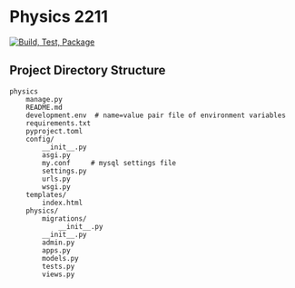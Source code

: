 # Physics 2211

[![Build, Test, Package](https://github.com/dellius-alexander/physics/actions/workflows/build_test_deploy.yml/badge.svg?branch=main)](https://github.com/dellius-alexander/physics/actions/workflows/build_test_deploy.yml)


## Project Directory Structure

```text
physics
    manage.py
    README.md
    development.env  # name=value pair file of environment variables
    requirements.txt
    pyproject.toml
    config/
        __init__.py
        asgi.py
        my.conf     # mysql settings file
        settings.py
        urls.py
        wsgi.py
    templates/
        index.html
    physics/
        migrations/
            __init__.py
        __init__.py
        admin.py
        apps.py
        models.py
        tests.py
        views.py
```